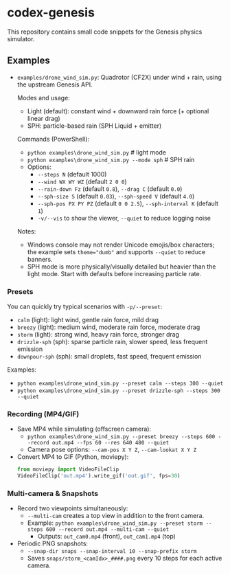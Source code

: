 # codex-genesis

This repository contains small code snippets for the Genesis physics simulator.

## Examples
- `examples/drone_wind_sim.py`: Quadrotor (CF2X) under wind + rain, using the upstream Genesis API.

  Modes and usage:
  - Light (default): constant wind + downward rain force (+ optional linear drag)
  - SPH: particle-based rain (SPH Liquid + emitter)

  Commands (PowerShell):
  - `python examples\drone_wind_sim.py`  # light mode
  - `python examples\drone_wind_sim.py --mode sph`  # SPH rain
  - Options:
    - `--steps N` (default 1000)
    - `--wind WX WY WZ` (default `2 0 0`)
    - `--rain-down Fz` (default `0.8`), `--drag C` (default `0.0`)
    - `--sph-size S` (default `0.03`), `--sph-speed V` (default `4.0`)
    - `--sph-pos PX PY PZ` (default `0 0 2.5`), `--sph-interval K` (default `1`)
    - `-v/--vis` to show the viewer, `--quiet` to reduce logging noise

  Notes:
  - Windows console may not render Unicode emojis/box characters; the example sets `theme="dumb"` and supports `--quiet` to reduce banners.
  - SPH mode is more physically/visually detailed but heavier than the light mode. Start with defaults before increasing particle rate.
### Presets
You can quickly try typical scenarios with `-p/--preset`:
- `calm` (light): light wind, gentle rain force, mild drag
- `breezy` (light): medium wind, moderate rain force, moderate drag
- `storm` (light): strong wind, heavy rain force, stronger drag
- `drizzle-sph` (sph): sparse particle rain, slower speed, less frequent emission
- `downpour-sph` (sph): small droplets, fast speed, frequent emission

Examples:
- `python examples\drone_wind_sim.py --preset calm --steps 300 --quiet`
- `python examples\drone_wind_sim.py --preset drizzle-sph --steps 300 --quiet`

### Recording (MP4/GIF)
- Save MP4 while simulating (offscreen camera):
  - `python examples\drone_wind_sim.py --preset breezy --steps 600 --record out.mp4 --fps 60 --res 640 480 --quiet`
  - Camera pose options: `--cam-pos X Y Z`, `--cam-lookat X Y Z`
- Convert MP4 to GIF (Python, moviepy):
  ```python
  from moviepy import VideoFileClip
  VideoFileClip('out.mp4').write_gif('out.gif', fps=30)
  ```

### Multi-camera & Snapshots
- Record two viewpoints simultaneously:
  - `--multi-cam` creates a top view in addition to the front camera.
  - Example: `python examples\drone_wind_sim.py --preset storm --steps 600 --record out.mp4 --multi-cam --quiet`
    - Outputs: `out_cam0.mp4` (front), `out_cam1.mp4` (top)
- Periodic PNG snapshots:
  - `--snap-dir snaps --snap-interval 10 --snap-prefix storm`
  - Saves `snaps/storm_<camIdx>_####.png` every 10 steps for each active camera.

